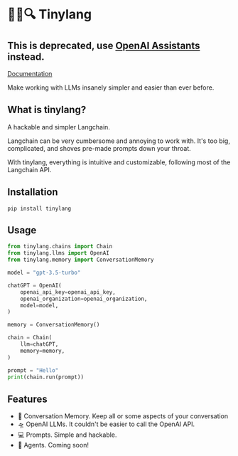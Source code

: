 # 🦜🔗🔍 Tinylang

## This is deprecated, use [OpenAI Assistants](https://platform.openai.com/docs/assistants/overview) instead.

[Documentation](https://astelmach01.github.io/tinylang/)

Make working with LLMs insanely simpler and easier than ever before.

## What is tinylang?
A hackable and simpler Langchain.

Langchain can be very cumbersome and annoying to work with. It's too big, complicated, and shoves pre-made prompts down your throat.

With tinylang, everything is intuitive and customizable, following most of the Langchain API.


## Installation

```shell
pip install tinylang
```

## Usage


```python
from tinylang.chains import Chain
from tinylang.llms import OpenAI
from tinylang.memory import ConversationMemory

model = "gpt-3.5-turbo"

chatGPT = OpenAI(
    openai_api_key=openai_api_key,
    openai_organization=openai_organization,
    model=model,
)

memory = ConversationMemory()

chain = Chain(
    llm=chatGPT,
    memory=memory,
)

prompt = "Hello"
print(chain.run(prompt))
```


## Features

- 🧠 Conversation Memory. Keep all or some aspects of your conversation
- 🛸 OpenAI LLMs. It couldn't be easier to call the OpenAI API.
- 💻 Prompts. Simple and hackable.
- 🤖 Agents. Coming soon!
